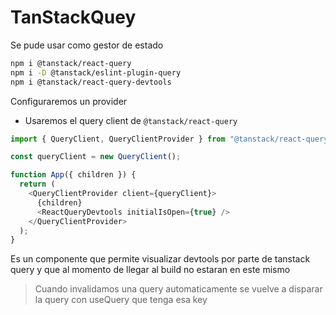 # TanStackQuey

Se pude usar como gestor de estado

```bash
npm i @tanstack/react-query
npm i -D @tanstack/eslint-plugin-query
npm i @tanstack/react-query-devtools
```

Configuraremos un provider

- Usaremos el query client de `@tanstack/react-query`

```js
import { QueryClient, QueryClientProvider } from "@tanstack/react-query";

const queryClient = new QueryClient();

function App({ children }) {
  return (
    <QueryClientProvider client={queryClient}>
      {children}
      <ReactQueryDevtools initialIsOpen={true} />
    </QueryClientProvider>
  );
}
```

<ReactQueryDevtools /> Es un componente que permite visualizar devtools por parte de tanstack query y que al momento de llegar al build no estaran en este mismo

> Cuando invalidamos una query automaticamente se vuelve a disparar la query con useQuery que tenga esa key
